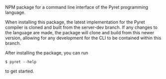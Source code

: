 NPM package for a command line interface of the Pyret programming language.

When installing this package, the latest implementation for the Pyret compiler is
cloned and built from the server-dev branch. If any changes to the language
are made, the package will clone and build from this newer version, allowing for
any development for the CLI to be contained within this branch.

After installing the package, you can run

```
$ pyret --help
```

to get started.
